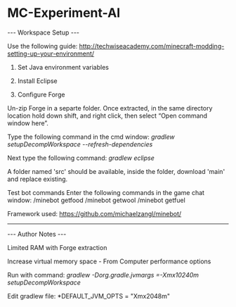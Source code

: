 # MC-Experiment-AI

--- Workspace Setup ---

Use the following guide: http://techwiseacademy.com/minecraft-modding-setting-up-your-environment/

1) Set Java environment variables

2) Install Eclipse

3) Configure Forge

Un-zip Forge in a separte folder.
Once extracted, in the same directory location hold down shift, and right click, then select “Open command window here”.

Type the following command in the cmd window: 
*gradlew setupDecompWorkspace --refresh-dependencies*

Next type the following command:
*gradlew eclipse*

A folder named 'src' should be available, inside the folder, download 'main' and replace existing.


Test bot commands
Enter the following commands in the game chat window:
/minebot getfood
/minebot getwool
/minebot getfuel


Framework used: https://github.com/michaelzangl/minebot/

________________________________________

--- Author Notes ---

Limited RAM with Forge extraction

Increase virtual memory space - From Computer performance options

Run with command: *gradlew -Dorg.gradle.jvmargs =-Xmx10240m setupDecompWorkspace*

Edit gradlew file:
*DEFAULT_JVM_OPTS = "Xmx2048m"



